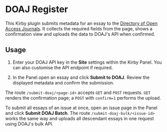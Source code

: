 # DOAJ Register

This Kirby plugin submits metadata for an essay to the [Directory of Open Access Journals](https://doaj.org/).
It collects the required fields from the page, shows a confirmation view and
uploads the data to DOAJ's API when confirmed.

## Usage

1. Enter your DOAJ API key in the **Site** settings within the Kirby Panel.
   You can also customise the API endpoint if required.

2. In the Panel open an essay and click **Submit to DOAJ**. Review the displayed
   metadata and confirm the submission.

The route `/submit-doaj/<page-id>` accepts `GET` and `POST` requests.
`GET` renders the confirmation page; a `POST` with `confirm=1` performs the
upload.

To submit all essays of an issue at once, open an issue page in the Panel and
click **Submit DOAJ Batch**. The route `/submit-doaj-bulk/<issue-id>` works the
same way and uploads all descendant essays in one request using DOAJ's bulk API.

